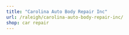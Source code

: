 ```yaml
---
title: "Carolina Auto Body Repair Inc"
url: /raleigh/carolina-auto-body-repair-inc/
shop: car repair
---
```

